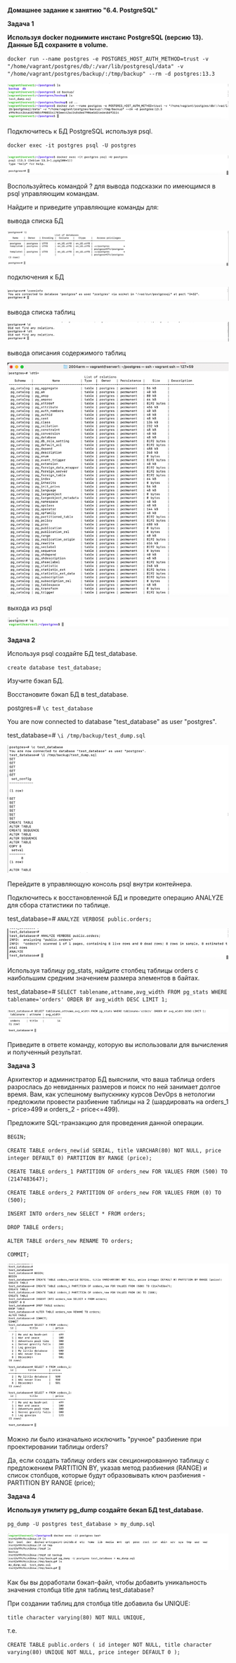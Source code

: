 **Домашнее задание к занятию "6.4. PostgreSQL"**

**Задача 1**

**Используя docker поднимите инстанс PostgreSQL (версию 13). Данные БД сохраните в volume.**

`docker run --name postgres -e POSTGRES_HOST_AUTH_METHOD=trust -v "/home/vagrant/postgres/db/:/var/lib/postgresql/data" -v "/home/vagrant/postgres/backup/:/tmp/backup" --rm -d postgres:13.3
`

![img_51.png](../../images/img_51.png)

Подключитесь к БД PostgreSQL используя psql.

`docker exec -it postgres psql -U postgres`

![img_44.png](../../images/img_44.png)

Воспользуйтесь командой \? для вывода подсказки по имеющимся в psql управляющим командам.

Найдите и приведите управляющие команды для:

вывода списка БД

![img_46.png](../../images/img_46.png)

подключения к БД

![img_47.png](../../images/img_47.png)

вывода списка таблиц

![img_48.png](../../images/img_48.png)

вывода описания содержимого таблиц

![img_49.png](../../images/img_49.png)

выхода из psql

![img_50.png](../../images/img_50.png)


**Задача 2**

Используя psql создайте БД test_database.

`create database test_database;`

Изучите бэкап БД.

Восстановите бэкап БД в test_database.

postgres=# `\c test_database`

You are now connected to database "test_database" as user "postgres".

test_database=# `\i /tmp/backup/test_dump.sql`

![img_52.png](../../images/img_52.png)

Перейдите в управляющую консоль psql внутри контейнера.

Подключитесь к восстановленной БД и проведите операцию ANALYZE для сбора статистики по таблице.

test_database=# `ANALYZE VERBOSE public.orders;`

![img_53.png](../../images/img_53.png)

Используя таблицу pg_stats, найдите столбец таблицы orders с наибольшим средним значением размера элементов в байтах.

test_database=# `SELECT tablename,attname,avg_width FROM pg_stats WHERE tablename='orders' ORDER BY avg_width DESC LIMIT 1;`

![img_55.png](../../images/img_55.png)

Приведите в ответе команду, которую вы использовали для вычисления и полученный результат.

**Задача 3**

Архитектор и администратор БД выяснили, что ваша таблица orders разрослась до невиданных размеров и поиск по ней занимает долгое время. 
Вам, как успешному выпускнику курсов DevOps в нетологии предложили провести 
разбиение таблицы на 2 (шардировать на orders_1 - price>499 и orders_2 - price<=499).

Предложите SQL-транзакцию для проведения данной операции.

`BEGIN;`

`CREATE TABLE orders_new(id SERIAL, title VARCHAR(80) NOT NULL, price integer DEFAULT 0) PARTITION BY RANGE (price);`

`CREATE TABLE orders_1 PARTITION OF orders_new FOR VALUES FROM (500) TO (2147483647);`

`CREATE TABLE orders_2 PARTITION OF orders_new FOR VALUES FROM (0) TO (500);`

`INSERT INTO orders_new SELECT * FROM orders;`

`DROP TABLE orders;`

`ALTER TABLE orders_new RENAME TO orders;`

`COMMIT;`

![img_54.png](../../images/img_54.png)


Можно ли было изначально исключить "ручное" разбиение при проектировании таблицы orders?

Да, если создать таблицу orders как секционированную таблицу с предложением PARTITION BY, указав метод разбиения (RANGE) и список столбцов, 
которые будут образовывать ключ разбиения - PARTITION BY RANGE (price);

**Задача 4**

**Используя утилиту pg_dump создайте бекап БД test_database.**

`pg_dump -U postgres test_database > my_dump.sql`

![img_56.png](../../images/img_56.png)

Как бы вы доработали бэкап-файл, чтобы добавить уникальность значения столбца title для таблиц test_database?

При создании таблиц для столбца title добавила бы UNIQUE:

`title character varying(80) NOT NULL UNIQUE,`

 т.е.

`CREATE TABLE public.orders (
    id integer NOT NULL,
    title character varying(80) UNIQUE NOT NULL,
    price integer DEFAULT 0
);`